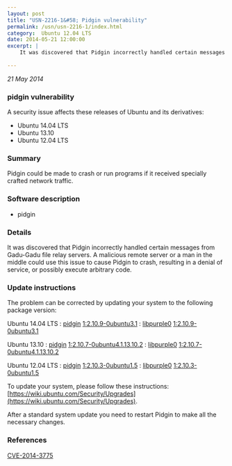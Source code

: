 ```yaml
---
layout: post
title: "USN-2216-1&#58; Pidgin vulnerability"
permalink: /usn/usn-2216-1/index.html
category:  Ubuntu 12.04 LTS
date: 2014-05-21 12:00:00
excerpt: |
    It was discovered that Pidgin incorrectly handled certain messages from Gadu-Gadu file relay servers. A malicious remote server or a man in the middle could use this issue to cause Pidgin to crash, resulting in a denial of service, or possibly execute arbitrary code. 
    
--- 
```

 
 

*21 May 2014*

### pidgin vulnerability

A security issue affects these releases of Ubuntu and its derivatives:

* Ubuntu 14.04 LTS
* Ubuntu 13.10
* Ubuntu 12.04 LTS

### Summary

Pidgin could be made to crash or run programs if it received specially crafted network traffic.

### Software description

* pidgin 

### Details

It was discovered that Pidgin incorrectly handled certain messages from Gadu-Gadu file relay servers. A malicious remote server or a man in the middle could use this issue to cause Pidgin to crash, resulting in a denial of service, or possibly execute arbitrary code. 

### Update instructions

The problem can be corrected by updating your system to the following package version:

Ubuntu 14.04 LTS
 : [pidgin](https://launchpad.net/ubuntu/+source/pidgin) <span> [1:2.10.9-0ubuntu3.1](https://launchpad.net/ubuntu/+source/pidgin/1:2.10.9-0ubuntu3.1) </span> 
 : [libpurple0](https://launchpad.net/ubuntu/+source/pidgin) <span> [1:2.10.9-0ubuntu3.1](https://launchpad.net/ubuntu/+source/pidgin/1:2.10.9-0ubuntu3.1) </span> 

Ubuntu 13.10
 : [pidgin](https://launchpad.net/ubuntu/+source/pidgin) <span> [1:2.10.7-0ubuntu4.1.13.10.2](https://launchpad.net/ubuntu/+source/pidgin/1:2.10.7-0ubuntu4.1.13.10.2) </span> 
 : [libpurple0](https://launchpad.net/ubuntu/+source/pidgin) <span> [1:2.10.7-0ubuntu4.1.13.10.2](https://launchpad.net/ubuntu/+source/pidgin/1:2.10.7-0ubuntu4.1.13.10.2) </span> 

Ubuntu 12.04 LTS
 : [pidgin](https://launchpad.net/ubuntu/+source/pidgin) <span> [1:2.10.3-0ubuntu1.5](https://launchpad.net/ubuntu/+source/pidgin/1:2.10.3-0ubuntu1.5) </span> 
 : [libpurple0](https://launchpad.net/ubuntu/+source/pidgin) <span> [1:2.10.3-0ubuntu1.5](https://launchpad.net/ubuntu/+source/pidgin/1:2.10.3-0ubuntu1.5) </span> 

To update your system, please follow these instructions: [https://wiki.ubuntu.com/Security/Upgrades](https://wiki.ubuntu.com/Security/Upgrades).

After a standard system update you need to restart Pidgin to make all the necessary changes. 

### References

 
 [CVE-2014-3775](http://people.ubuntu.com/~ubuntu-security/cve/CVE-2014-3775)
 

